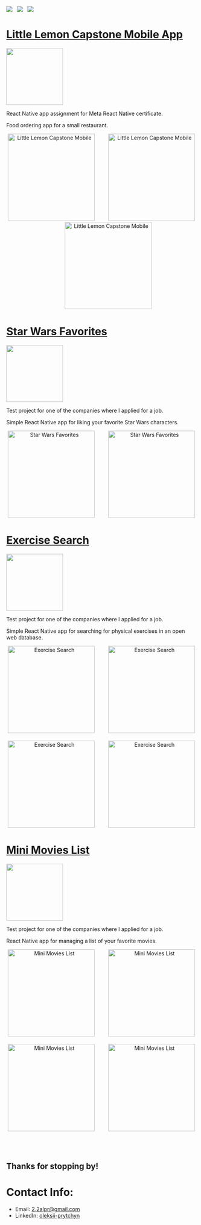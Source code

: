 <a href="https://drive.google.com/file/d/1LjeCF9ukVqLLDFDeOOGLZQhJNLZScQoU/view?usp=share_link" download><img src="https://img.shields.io/badge/Resume-ff69b4.svg?style=for-the-badge&logo=codeigniter&logoColor=white"></a>&nbsp;&nbsp;&nbsp;<a href="mailto:2.2alpr@gmail.com"><img src="https://img.shields.io/badge/Email-Oleksii-8056d5.svg?style=for-the-badge&logo=minutemailer&logoColor=white"></a>&nbsp;&nbsp;&nbsp;<a href="https://www.linkedin.com/in/oleksii-prytchyn/" target="_blank"><img src="https://img.shields.io/badge/LinkedIn-Oleksii%20Prytchyn-forestgreen?style=for-the-badge&logo=linkedin&logoColor=white" ></a>

# [Little Lemon Capstone Mobile App](https://github.com/AlexPritchin/LittleLemonCapstoneMobile)
<p align="left"> <a href="https://github.com/AlexPritchin/LittleLemonCapstoneMobile"> <img src="https://user-images.githubusercontent.com/33416429/92813512-27f0bb80-f376-11ea-8562-ee2b3e416aec.png" width="150" ></a>
</p>
React Native app assignment for Meta React Native certificate.

Food ordering app for a small restaurant.

<p align="center">
<img src="https://github.com/AlexPritchin/AlexPritchin/assets/36710522/e1907b93-f8cb-42cd-abd6-c01374916157.jpg" width="230" title="Little Lemon Capstone Mobile">&nbsp;&nbsp;&nbsp;&nbsp;&nbsp;&nbsp;&nbsp;&nbsp;
<img src="https://github.com/AlexPritchin/AlexPritchin/assets/36710522/774c32d7-04b0-4763-a1f5-6327ca8f033e.jpg" width="230" title="Little Lemon Capstone Mobile">&nbsp;&nbsp;&nbsp;&nbsp;&nbsp;&nbsp;&nbsp;&nbsp;
<img src="https://github.com/AlexPritchin/AlexPritchin/assets/36710522/7ec81718-1179-41a9-9f97-87807fd84354.jpg" width="230" title="Little Lemon Capstone Mobile">

</p>

# [Star Wars Favorites](https://github.com/AlexPritchin/StarWarsFavorites)
<p align="left"> <a href="https://github.com/AlexPritchin/StarWarsFavorites"> <img src="https://user-images.githubusercontent.com/33416429/92813512-27f0bb80-f376-11ea-8562-ee2b3e416aec.png" width="150" ></a>
</p>
Test project for one of the companies where I applied for a job.

Simple React Native app for liking your favorite Star Wars characters.

<p align="center">
<img src="https://github.com/AlexPritchin/AlexPritchin/assets/36710522/0d57a8a3-60c2-4223-9d1c-dc9554c0de32.jpg" width="230" title="Star Wars Favorites">&nbsp;&nbsp;&nbsp;&nbsp;&nbsp;&nbsp;&nbsp;&nbsp;
<img src="https://github.com/AlexPritchin/AlexPritchin/assets/36710522/669c6362-6266-4286-a2a7-900095f5f20a.jpg" width="230" title="Star Wars Favorites">

</p>

# [Exercise Search](https://github.com/AlexPritchin/ExerciseSearch)
<p align="left"> <a href="https://github.com/AlexPritchin/ExerciseSearch"> <img src="https://user-images.githubusercontent.com/33416429/92813512-27f0bb80-f376-11ea-8562-ee2b3e416aec.png" width="150" ></a>
</p>
Test project for one of the companies where I applied for a job.

Simple React Native app for searching for physical exercises in an open web database.

<p align="center">
<img src="https://github.com/AlexPritchin/AlexPritchin/assets/36710522/99626042-6884-448e-adb9-5f651dc55df2.jpg" width="230" title="Exercise Search">&nbsp;&nbsp;&nbsp;&nbsp;&nbsp;&nbsp;&nbsp;&nbsp;
<img src="https://github.com/AlexPritchin/AlexPritchin/assets/36710522/0095077f-1e2c-44c7-90fd-c92641c6c0ae.jpg" width="230" title="Exercise Search">
</br>
</br>
<img src="https://github.com/AlexPritchin/AlexPritchin/assets/36710522/55783444-711c-4442-a072-4961cbf26958.jpg" width="230" title="Exercise Search">&nbsp;&nbsp;&nbsp;&nbsp;&nbsp;&nbsp;&nbsp;&nbsp;
<img src="https://github.com/AlexPritchin/AlexPritchin/assets/36710522/9cccbc7f-1d0c-4bc6-b3f7-c5981b4d298e.jpg" width="230" title="Exercise Search">

</p>

# [Mini Movies List](https://github.com/AlexPritchin/MiniMoviesList)
<p align="left"> <a href="https://github.com/AlexPritchin/MiniMoviesList"> <img src="https://user-images.githubusercontent.com/33416429/92813512-27f0bb80-f376-11ea-8562-ee2b3e416aec.png" width="150" ></a>
</p>
Test project for one of the companies where I applied for a job.

React Native app for managing a list of your favorite movies.

<p align="center">
<img src="https://github.com/AlexPritchin/AlexPritchin/assets/36710522/66f2570c-b907-4ad3-8982-3a829340c2e7.jpg" width="230" title="Mini Movies List">&nbsp;&nbsp;&nbsp;&nbsp;&nbsp;&nbsp;&nbsp;&nbsp;
<img src="https://github.com/AlexPritchin/AlexPritchin/assets/36710522/b687c7aa-7532-4265-9f11-bad60dafc5e5.jpg" width="230" title="Mini Movies List">
</br>
</br>
<img src="https://github.com/AlexPritchin/AlexPritchin/assets/36710522/cf3caa9f-ac58-4afb-aaa1-bc86683be0f4.jpg" width="230" title="Mini Movies List">&nbsp;&nbsp;&nbsp;&nbsp;&nbsp;&nbsp;&nbsp;&nbsp;
<img src="https://github.com/AlexPritchin/AlexPritchin/assets/36710522/92752251-42c5-4c25-8cb6-291772e797ec.jpg" width="230" title="Mini Movies List">

</p>
</br>
</br>

## Thanks for stopping by!

# Contact Info:

- Email: 2.2alpr@gmail.com
- LinkedIn: [oleksii-prytchyn](https://www.linkedin.com/in/oleksii-prytchyn/)

